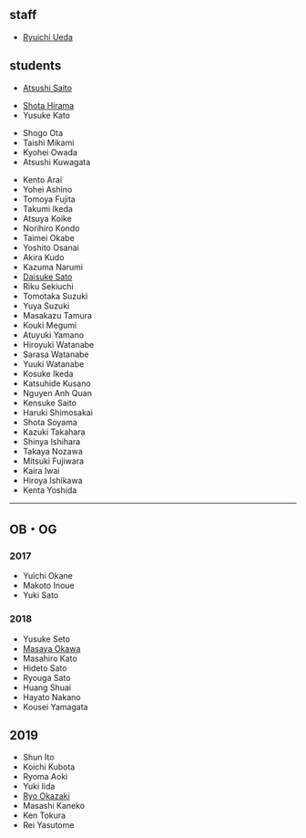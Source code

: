 <h2>staff</h2>
<ul>
 	<li id="ryuichiueda"><a href="http://lab.ueda.asia/?page_id=42">Ryuichi Ueda</a></li>
</ul>
<h2>students</h2>
<ul>
 	<li><a href="http://www.asrobot.me/">Atsushi Saito</a></li>
</ul>
<ul>
 	<li><a href="http://habatafuture.hatenablog.jp/" target="_blank" rel="noopener noreferrer">Shota Hirama</a></li>
 	<li>Yusuke Kato</li>
</ul>
<ul>
 	<li>Shogo Ota</li>
 	<li>Taishi Mikami</li>
 	<li>Kyohei Owada</li>
 	<li>Atsushi Kuwagata</li>
</ul>
<ul>
 	<li><span class="s1">Kento Arai</span></li>
 	<li><span class="s1">Yohei Ashino</span></li>
 	<li><span class="s1">Tomoya Fujita</span></li>
 	<li><span class="s1">Takumi Ikeda</span></li>
 	<li>Atsuya Koike</li>
 	<li>Norihiro Kondo</li>
 	<li><span class="s1">Taimei Okabe</span></li>
 	<li><span class="s1">Yoshito Osanai</span></li>
 	<li>Akira Kudo</li>
 	<li><span class="s1">Kazuma Narumi</span></li>
 	<li><a href="https://tiryoh.com/" target="_blank" rel="noopener noreferrer">Daisuke Sato</a></li>
 	<li><span class="s1">Riku Sekiuchi</span></li>
 	<li>Tomotaka Suzuki</li>
 	<li>Yuya Suzuki</li>
 	<li><span class="s1">Masakazu Tamura</span></li>
 	<li>Kouki Megumi</li>
 	<li>Atuyuki Yamano</li>
 	<li><span class="s1">Hiroyuki Watanabe</span></li>
 	<li><span class="s1">Sarasa Watanabe</span></li>
 	<li>Yuuki Watanabe</li>
<li>Kosuke Ikeda</li>
<li>Katsuhide Kusano</li>
<li>Nguyen Anh Quan</li>
<li>Kensuke Saito</li>
<li>Haruki Shimosakai</li>
<li>Shota Soyama</li>
<li>Kazuki Takahara</li>
<li>Shinya Ishihara</li>
<li>Takaya Nozawa</li>
<li>Mitsuki Fujiwara</li>
<li>Kaira Iwai</li>
<li>Hiroya Ishikawa</li>
<li>Kenta Yoshida</li>
</ul>

<hr />

<h2>OB・OG</h2>
<h3>2017</h3>
<ul>
 	<li>Yuichi Okane</li>
 	<li>Makoto Inoue</li>
 	<li>Yuki Sato</li>
</ul>
<h3>2018</h3>
<ul>
 	<li>Yusuke Seto</li>
 	<li><a href="http://routecompass.net/member/okawa/" target="_blank" rel="noopener noreferrer">Masaya Okawa</a></li>
 	<li>Masahiro Kato</li>
 	<li>Hideto Sato</li>
 	<li>Ryouga Sato</li>
 	<li>Huang Shuai</li>
 	<li>Hayato Nakano</li>
 	<li>Kousei Yamagata</li>
</ul>
<h2>2019</h2>
<ul>
 	<li>Shun Ito</li>
 	<li>Koichi Kubota</li>
 	<li>Ryoma Aoki</li>
 	<li>Yuki Iida</li>
 	<li><a href="https://zaki0929.github.io/">Ryo Okazaki</a></li>
 	<li>Masashi Kaneko</li>
 	<li><span class="s1">Ken Tokura</span></li>
 	<li><span class="s1">Rei Yasutome</span></li>
</ul>
